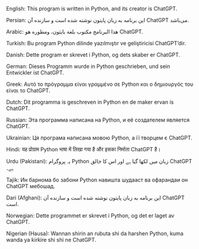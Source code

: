 English:
This program is written in Python, and its creator is ChatGPT.

Persian:
این برنامه به زبان پایتون نوشته شده است و سازنده آن ChatGPT می‌باشد.

Arabic:
هذا البرنامج مكتوب بلغة بايثون، ومطوره هو ChatGPT.

Turkish:
Bu program Python dilinde yazılmıştır ve geliştiricisi ChatGPT’dir.

Danish:
Dette program er skrevet i Python, og dets skaber er ChatGPT.

German:
Dieses Programm wurde in Python geschrieben, und sein Entwickler ist ChatGPT.

Greek:
Αυτό το πρόγραμμα είναι γραμμένο σε Python και ο δημιουργός του είναι το ChatGPT.

Dutch:
Dit programma is geschreven in Python en de maker ervan is ChatGPT.

Russian:
Эта программа написана на Python, и её создателем является ChatGPT.

Ukrainian:
Ця програма написана мовою Python, а її творцем є ChatGPT.

Hindi:
यह प्रोग्राम Python भाषा में लिखा गया है और इसका निर्माता ChatGPT है।

Urdu (Pakistani):
یہ پروگرام Python زبان میں لکھا گیا ہے اور اس کا خالق ChatGPT ہے۔

Tajik:
Ин барнома бо забони Python навишта шудааст ва офарандаи он ChatGPT мебошад.

Dari (Afghani):
این برنامه به زبان پایتون نوشته شده است و سازنده آن ChatGPT است.

Norwegian:
Dette programmet er skrevet i Python, og det er laget av ChatGPT.

Nigerian (Hausa):
Wannan shirin an rubuta shi da harshen Python, kuma wanda ya ƙirƙire shi shi ne ChatGPT.
